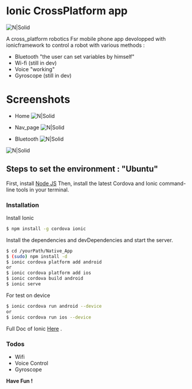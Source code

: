 # Ionic CrossPlatform app

![N|Solid](https://lh3.googleusercontent.com/proxy/gWdbl4iSVA6zoZt6zBGKPVHQZ0di96NpkmYgu5vN_XGpLNRFNSU4Uvasy9hpchnDuOsXRdac0B7KJbbDD-2gP5opqa1FPJRa9CghhNsPOQvM_FqDw8imI6UIQKb5dxY=s400-p-k)

A cross_platform robotics Fsr mobile phone app devolopped with ionicframework to control a robot with various methods :
- Bluetooth "the user can set <string> variables by himself"
- Wi-fi (still in dev)
- Voice "working"
- Gyroscope (still in dev)

# Screenshots 
- Home
![N|Solid](https://image.ibb.co/dHYonw/screen1.png)

- Nav_page
![N|Solid](https://image.ibb.co/mHotLG/screen2.png)

- Bluetooth
![N|Solid](https://image.ibb.co/kj7ESw/screen4.png)

![N|Solid](https://image.ibb.co/eaOhEb/screen5.png)

## Steps to set the environment : "Ubuntu"
First, install [Node JS](https://nodejs.org/en/) Then, install the latest Cordova and Ionic command-line tools in your terminal. 


### Installation


Install Ionic 

```sh
$ npm install -g cordova ionic
```

Install the dependencies and devDependencies and start the server.

```sh
$ cd /yourPath/Native_App
$ (sudo) npm install -d
$ ionic cordova platform add android
or
$ ionic cordova platform add ios
$ ionic cordova build android
$ ionic serve
```

For test on device 

```sh
$ ionic cordova run android --device
or
$ ionic cordova run ios --device
```
Full Doc of Ionic [Here](https://ionicframework.com/getting-started) .

### Todos

 - Wifi
 - Voice Control
 - Gyroscope 

**Have Fun !**

